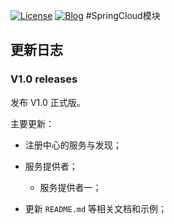 [![License](https://img.shields.io/badge/license-MIT-blue.svg)](LICENSE)
[![Blog](http://blog.csdn.net/fjnpysh)](Blog)
#SpringCloud模块  

## 更新日志

### V1.0 releases

发布 V1.0 正式版。

主要更新：

- 注册中心的服务与发现；

- 服务提供者；
    - 服务提供者一；

    
- 更新 `README.md` 等相关文档和示例；

